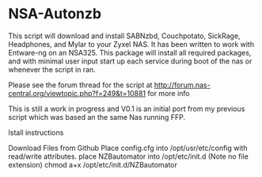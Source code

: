 # NSA-Autonzb
This script will download and install SABNzbd, Couchpotato, SickRage, Headphones, and Mylar to your Zyxel NAS. It has been written to work with Entware-ng on an NSA325. This package will install all required packages, and with minimal user input start up each service during boot of the nas or whenever the script in ran. 

Please see the forum thread for the script at http://forum.nas-central.org/viewtopic.php?f=249&t=10881 for more info

This is still a work in progress and V0.1 is an initial port from my previous script which was based an the same Nas running FFP.

Istall instructions

Download Files from Github
Place config.cfg into /opt/usr/etc/config with read/write attributes.
place NZBautomator into /opt/etc/init.d (Note no file extension)
chmod a+x /opt/etc/init.d/NZBautomator

 
